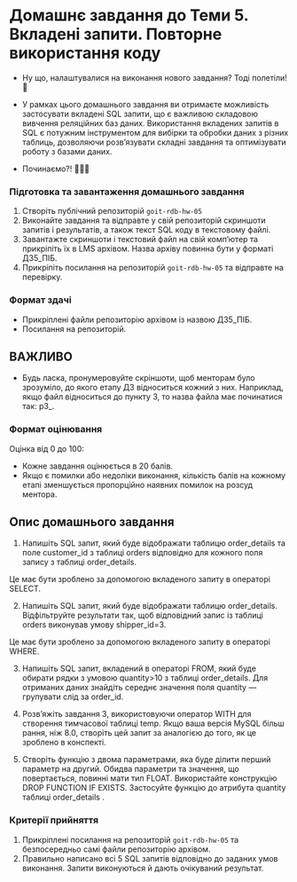 # Домашнє завдання до Теми 5. Вкладені запити. Повторне використання коду

- Ну що, налаштувалися на виконання нового завдання? Тодi полетiли! 🎢

- У рамках цього домашнього завдання ви отримаєте можливість застосувати вкладені SQL запити, що є важливою складовою вивчення реляційних баз даних. Використання вкладених запитів в SQL є потужним інструментом для вибірки та обробки даних з різних таблиць, дозволяючи розв’язувати складні завдання та оптимізувати роботу з базами даних.

- Починаємо?! 🧙🏼‍♂️

### Підготовка та завантаження домашнього завдання

1. Створіть публічний репозиторій `goit-rdb-hw-05`
2. Виконайте завдання та відправте у свій репозиторій скриншоти запитів і результатів, а також текст SQL коду в текстовому файлі.
3. Завантажте скриншоти і текстовий файл на свій комп’ютер та прикріпіть їх в LMS архівом. Назва архіву повинна бути у форматі ДЗ5_ПІБ.
4. Прикріпіть посилання на репозиторій `goit-rdb-hw-05` та відправте на перевірку.

### Формат здачі

- Прикріплені файли репозиторію архівом із назвою ДЗ5_ПІБ.
- Посилання на репозиторій.

## ВАЖЛИВО

- Будь ласка, пронумеровуйте скріншоти, щоб менторам було зрозуміло, до якого етапу ДЗ відноситься кожний з них. Наприклад, якщо файл відноситься до пункту 3, то назва файла має починатися так: p3\_.

### Формат оцінювання

Оцінка від 0 до 100:

- Кожне завдання оцінюється в 20 балів.
- Якщо є помилки або недоліки виконання, кількість балів на кожному етапі зменшується пропорційно наявних помилок на розсуд ментора.

## Опис домашнього завдання

1. Напишіть SQL запит, який буде відображати таблицю order_details та поле customer_id з таблиці orders відповідно для кожного поля запису з таблиці order_details.

Це має бути зроблено за допомогою вкладеного запиту в операторі SELECT.

2. Напишіть SQL запит, який буде відображати таблицю order_details. Відфільтруйте результати так, щоб відповідний запис із таблиці orders виконував умову shipper_id=3.

Це має бути зроблено за допомогою вкладеного запиту в операторі WHERE.

3. Напишіть SQL запит, вкладений в операторі FROM, який буде обирати рядки з умовою quantity>10 з таблиці order_details. Для отриманих даних знайдіть середнє значення поля quantity — групувати слід за order_id.

4. Розв’яжіть завдання 3, використовуючи оператор WITH для створення тимчасової таблиці temp. Якщо ваша версія MySQL більш рання, ніж 8.0, створіть цей запит за аналогією до того, як це зроблено в конспекті.

5. Створіть функцію з двома параметрами, яка буде ділити перший параметр на другий. Обидва параметри та значення, що повертається, повинні мати тип FLOAT.
   Використайте конструкцію DROP FUNCTION IF EXISTS. Застосуйте функцію до атрибута quantity таблиці order_details .

### Критерії прийняття

1. Прикріплені посилання на репозиторій `goit-rdb-hw-05` та безпосередньо самі файли репозиторію архівом.
2. Правильно написано всі 5 SQL запитів відповідно до заданих умов виконання. Запити виконуються й дають очікуваний результат.
